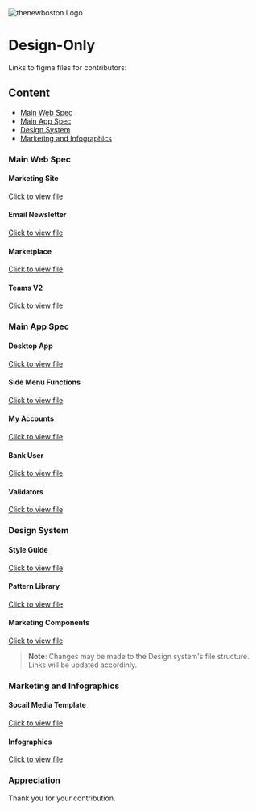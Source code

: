 <img src="https://thenewboston.com/static/media/thenewboston-primary.52b925da.svg" alt="thenewboston Logo">

# Design-Only

Links to figma files for contributors:
## Content
* [Main Web Spec](#main-web-spec)
* [Main App Spec](#main-app-spec)
* [Design System](#design-system)
* [Marketing and Infographics](#marketing-and-infographics)

### Main Web Spec

#### Marketing Site
[Click to view file](https://www.figma.com/file/ChyT88EmP2Rmzx35I9erCL/Marketing-Site)

#### Email Newsletter
[Click to view file](https://www.figma.com/file/cOHTkvpRXzPIQGjCotrP4y/Email-Newsletter)

#### Marketplace
[Click to view file](https://www.figma.com/file/RhA9xnfISRLlc50jcNTEpA/Marketplace)

#### Teams V2
[Click to view file](https://www.figma.com/file/SIc8HUnq7mDy7T1cWrKaG8/Teams-V2)

### Main App Spec

#### Desktop App
[Click to view file](https://www.figma.com/file/2v1Av54ExRN3b11FyQAuR1/Desktop-App)

#### Side Menu Functions
[Click to view file](https://www.figma.com/file/T7h0e42BUUZyuiZj9HXv7w/Side-Menu-Functions)

#### My Accounts
[Click to view file](https://www.figma.com/file/M4wHv7B4JNig3bH2cywI9u/My-Accounts)

#### Bank User
[Click to view file](https://www.figma.com/file/ObSUx1rum1MIeZkFT3XIn1/Bank-User)

#### Validators
[Click to view file](https://www.figma.com/file/nUhBBfzmAynizCEymRR01G/Validators)

### Design System

#### Style Guide
[Click to view file](https://www.figma.com/file/ZLQBaMEsAQIdnfg5qtL384/Style-Guide)

#### Pattern Library
[Click to view file](https://www.figma.com/file/3M1PYYgZhEiO0sJclFs5DV/Pattern-Library)

#### Marketing Components
[Click to view file](https://www.figma.com/file/nUhBBfzmAynizCEymRR01G/Validators)

> <b>Note</b>: Changes may be made to the Design system's file structure. Links will be updated accordinly.

### Marketing and Infographics

#### Socail Media Template
[Click to view file](https://www.figma.com/file/TyQ1VhTRc4afAXipPJFMKT/Infographics)

#### Infographics
[Click to view file](https://www.figma.com/file/TyQ1VhTRc4afAXipPJFMKT/Infographics)

### Appreciation
Thank you for your contribution.
